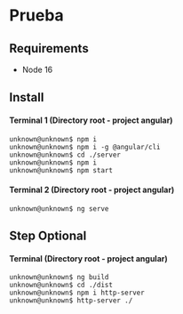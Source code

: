 # Prueba

## Requirements
- Node 16

## Install

#### Terminal 1 (Directory root - project angular)
```console
unknown@unknown$ npm i
unknown@unknown$ npm i -g @angular/cli
unknown@unknown$ cd ./server
unknown@unknown$ npm i
unknown@unknown$ npm start
```

#### Terminal 2 (Directory root - project angular)
```console
unknown@unknown$ ng serve
```

## Step Optional

#### Terminal (Directory root - project angular)
```console
unknown@unknown$ ng build
unknown@unknown$ cd ./dist
unknown@unknown$ npm i http-server
unknown@unknown$ http-server ./
```
